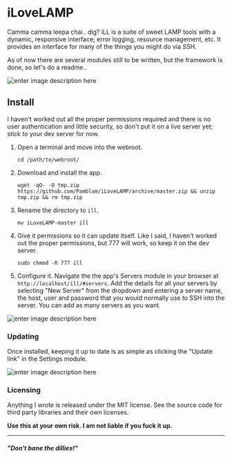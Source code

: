 
# iLoveLAMP

Camma camma leepa chai.. dig? iLL is a suite of sweet LAMP tools with a dynamic, responsive interface; error logging, resource management, etc. It provides an interface for many of the things you might do via SSH.

As of now there are several modules still to be written, but the framework is done, so let's do a readme..

![enter image description here](http://i.imgur.com/fYACOsZ.png)

## Install

I haven't worked out all the proper permissions required and there is no user authentication and little security, so don't put it on a live server yet; stick to your dev server for now.

 1. Open a terminal and move into the webroot.
	
		cd /path/to/webroot/
		
 2. Download and install the app.

        wget -qO- -O tmp.zip https://github.com/Pamblam/iLoveLAMP/archive/master.zip && unzip tmp.zip && rm tmp.zip

 3. Rename the directory to `ill`.
 
        mv iLoveLAMP-master ill

 4. Give it permissions so it can update itself. Like I said, I haven't worked out the proper permissions, but 777 will work, so keep it on the dev server.

        sudo chmod -R 777 ill

 5. Configure it. Navigate the the app's Servers module in your browser at `http://localhost/ill/#servers`. Add the details for all your servers by selecting "New Server" from the dropdown and entering a server name, the host, user and password that you would normally use to SSH into the server. You can add as many servers as you want.

![enter image description here](http://i.imgur.com/hhilT28.png)

### Updating

Once installed, keeping it up to date is as simple as clicking the "Update link" in the Settings module.

![enter image description here](http://i.imgur.com/AmRvL2V.png)

### Licensing

Anything I wrote is released under the MIT license. See the source code for third party libraries and their own licenses.

**Use this at your own risk. I am not liable if you fuck it up.**

<hr>

##### "Don't bane the dillies!"